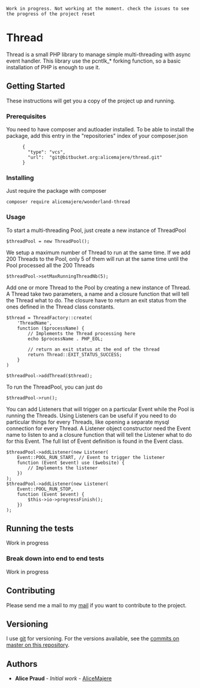 
``Work in progress. Not working at the moment. check the issues to see the progress of the project reset``

# Thread

Thread is a small PHP library to manage simple multi-threading with async event handler. 
This library use the pcntlk_* forking function, so a basic installation of PHP is enough to use it.

## Getting Started

These instructions will get you a copy of the project up and running.

### Prerequisites

You need to have composer and autloader installed. To be able to install the package, add this entry 
in the "repositories" index of your composer.json 

```
      {
        "type": "vcs",
        "url":  "git@bitbucket.org:alicemajere/thread.git"
      }
```

### Installing

Just require the package with composer
```
composer require alicemajere/wonderland-thread
```

### Usage

To start a multi-threading Pool, just create a new instance of ThreadPool
```
$threadPool = new ThreadPool(); 
```

We setup a maximum number of Thread to run at the same time. If we add 200 Threads to the Pool, only 5
of them will run at the same time until the Pool processed all the 200 Threads
```
$threadPool->setMaxRunningThreadNb(5);
```

Add one or more Thread to the Pool by creating a new instance of Thread. A Thread take two parameters,
a name and a closure function that will tell the Thread what to do. The closure have to return
an exit status from the ones defined in the Thread class constants.
```
$thread = ThreadFactory::create(
    'ThreadName',
    function ($processName) {
        // Implements the Thread processing here
        echo $processName . PHP_EOL;
        
        // return an exit status at the end of the thread
        return Thread::EXIT_STATUS_SUCCESS;
    }
)

$threadPool->addThread($thread);
```

To run the ThreadPool, you can just do 
```
$threadPool->run();
```

You can add Listeners that will trigger on a particular Event while the Pool is running the Threads.
Using Listeners can be useful if you need to do particular things for every Threads, like opening
a separate mysql connection for every Thread. A Listener object constructor need the Event name to 
listen to and a closure function that will tell the Listener what to do for this Event. The full list 
of Event definition is found in the 
Event class.

```
$threadPool->addListener(new Listener(
    Event::POOL_RUN_START, // Event to trigger the listener
    function (Event $event) use ($website) {
        // Implements the listener
    })
);
$threadPool->addListener(new Listener(
    Event::POOL_RUN_STOP,
    function (Event $event) {
        $this->io->progressFinish();
    })
);
```

## Running the tests

Work in progress

### Break down into end to end tests

Work in progress

## Contributing

Please send me a mail to my [mail](mailto:alice@jembee.com) if you want to contribute to the project.

## Versioning

I use [git](https://git-scm.com/) for versioning. For the versions available, see the 
[commits on master on this repository](https://bitbucket.org/alicemajere/thread/commits/branch/master). 

## Authors

* **Alice Praud** - *Initial work* - [AliceMajere](https://bitbucket.org/alicemajere/)

